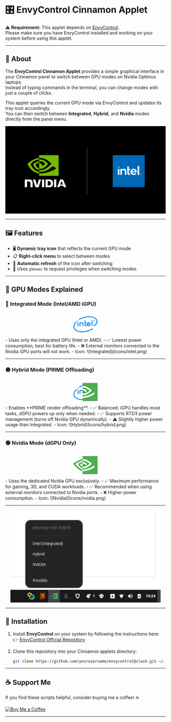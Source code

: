 # 🎛️ EnvyControl Cinnamon Applet

⚠️ **Requirement:** This applet depends on [EnvyControl](https://github.com/bayasdev/envycontrol).  
Please make sure you have EnvyControl installed and working on your system before using this applet.

---

## 📌 About

The **EnvyControl Cinnamon Applet** provides a simple graphical interface in your Cinnamon panel to switch between GPU modes on Nvidia Optimus laptops.  
Instead of typing commands in the terminal, you can change modes with just a couple of clicks.

This applet queries the current GPU mode via EnvyControl and updates its tray icon accordingly.  
You can then switch between **Integrated**, **Hybrid**, and **Nvidia** modes directly from the panel menu.

<div>
  <img src="nvidia+intel.png" alt="nvidia-intel" />
</div>



---

## 🖼️ Features

- 🖥️ **Dynamic tray icon** that reflects the current GPU mode  
- 📋 **Right-click menu** to select between modes  
- 🔄 **Automatic refresh** of the icon after switching  
- 🔐 Uses `pkexec` to request privileges when switching modes  

---

## 🎨 GPU Modes Explained

### 🔵 Integrated Mode (Intel/AMD iGPU)
<div align="center">
  <img src="envycontrol@clash/icons/intel.png" alt="intel" style="width:15%;">
</div>
- Uses only the integrated GPU (Intel or AMD).  
- ✅ Lowest power consumption, best for battery life.  
- ❌ External monitors connected to the Nvidia GPU ports will not work.  
- Icon: ![Integrated](icons/intel.png)

---

### 🟣 Hybrid Mode (PRIME Offloading)
<div align="center">
  <img src="envycontrol@clash/icons/hybrid.png" alt="hybrid" style="width:15%;">
</div>
- Enables **PRIME render offloading**.  
- ✅ Balanced: iGPU handles most tasks, dGPU powers up only when needed.  
- ✅ Supports RTD3 power management (turns off Nvidia GPU dynamically).  
- ⚠️ Slightly higher power usage than Integrated.  
- Icon: ![Hybrid](icons/hybrid.png)

---

### 🟢 Nvidia Mode (dGPU Only)
<div align="center">
  <img src="envycontrol@clash/icons/nvidia.png" alt="nvidia" style="width:15%;">
</div>
- Uses the dedicated Nvidia GPU exclusively.  
- ✅ Maximum performance for gaming, 3D, and CUDA workloads.  
- ✅ Recommended when using external monitors connected to Nvidia ports.  
- ❌ Higher power consumption.  
- Icon: ![Nvidia](icons/nvidia.png)

---

<div align="center">
  <img src="screen.png" alt="screen" />
</div>

---

## 🚀 Installation

1. Install **EnvyControl** on your system by following the instructions here:  
   👉 [EnvyControl Official Repository](https://github.com/bayasdev/envycontrol)

2. Clone this repository into your Cinnamon applets directory:
   ```bash
   git clone https://github.com/yourusername/envycontrol@clash.git ~/.local/share/cinnamon/applets/envycontrol@clash

---

## ☕ Support Me

If you find these scripts helpful, consider buying me a coffee! ☕

[![Buy Me a Coffee](https://img.shields.io/badge/Buy%20Me%20a%20Coffee-%23FFDD00.svg?style=for-the-badge&logo=buy-me-a-coffee&logoColor=black)](https://paypal.me/clash2un?country.x=HU&locale.x=hu_HU)

---
